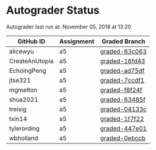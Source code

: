 # Autograder Status
Autograder last run at: November 05, 2018 at 13:20

| GitHub ID | Assignment | Graded Branch |
|-----------|------------|---------------|
| alicewyu | a5 | [graded-63c063](https://github.com/Fall2018COMP401-001/a5-alicewyu/tree/graded-63c063) | 
| CreateAnUtopia | a5 | [graded-16fd43](https://github.com/Fall2018COMP401-001/a5-CreateAnUtopia/tree/graded-16fd43) | 
| EchoingPeng | a5 | [graded-ad75df](https://github.com/Fall2018COMP401-001/a5-EchoingPeng/tree/graded-ad75df) | 
| jtse321 | a5 | [graded-7ccdf1](https://github.com/Fall2018COMP401-001/a5-jtse321/tree/graded-7ccdf1) | 
| mgmelton | a5 | [graded-f8f24f](https://github.com/Fall2018COMP401-001/a5-mgmelton/tree/graded-f8f24f) | 
| shua2021 | a5 | [graded-63485f](https://github.com/Fall2018COMP401-001/a5-shua2021/tree/graded-63485f) | 
| treisig | a5 | [graded-04133c](https://github.com/Fall2018COMP401-001/a5-treisig/tree/graded-04133c) | 
| txin14 | a5 | [graded-1f7f22](https://github.com/Fall2018COMP401-001/a5-txin14/tree/graded-1f7f22) | 
| tylerording | a5 | [graded-447e01](https://github.com/Fall2018COMP401-001/a5-tylerording/tree/graded-447e01) | 
| wbholland | a5 | [graded-0ebccb](https://github.com/Fall2018COMP401-001/a5-wbholland/tree/graded-0ebccb) | 
